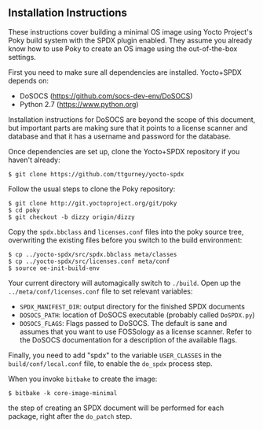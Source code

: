 Installation Instructions
-------------------------

These instructions cover building a minimal OS image using Yocto Project's
Poky build system with the SPDX plugin enabled. They assume you already know
how to use Poky to create an OS image using the out-of-the-box settings.

First you need to make sure all dependencies are installed.
Yocto+SPDX depends on:
* DoSOCS (https://github.com/socs-dev-env/DoSOCS)
* Python 2.7 (https://www.python.org)

Installation instructions for DoSOCS are beyond the scope of this document,
but important parts are making sure that it points to a license scanner
and database and that it has a username and password for the database.

Once dependencies are set up, clone the Yocto+SPDX repository if you haven't
already:

    $ git clone https://github.com/ttgurney/yocto-spdx

Follow the usual steps to clone the Poky repository:

    $ git clone http://git.yoctoproject.org/git/poky
    $ cd poky
    $ git checkout -b dizzy origin/dizzy

Copy the `spdx.bbclass` and `licenses.conf` files into the poky source tree, 
overwriting the existing files before you switch to the build environment:

    $ cp ../yocto-spdx/src/spdx.bbclass meta/classes
    $ cp ../yocto-spdx/src/licenses.conf meta/conf
    $ source oe-init-build-env

Your current directory will automagically switch to `./build`.
Open up the `../meta/conf/licenses.conf` file to set relevant variables:

* `SPDX_MANIFEST_DIR`: output directory for the finished SPDX documents
* `DOSOCS_PATH`: location of DoSOCS executable (probably called `DoSPDX.py`)
* `DOSOCS_FLAGS`: Flags passed to DoSOCS. The default is sane and assumes
  that you want to use FOSSology as a license scanner. Refer to the DoSOCS
  documentation for a description of the available flags.

Finally, you need to add "spdx" to the variable `USER_CLASSES` in the
`build/conf/local.conf` file, to enable the `do_spdx` process step.

When you invoke `bitbake` to create the image:

    $ bitbake -k core-image-minimal

the step of creating an SPDX document will be performed for each package,
right after the `do_patch` step.
